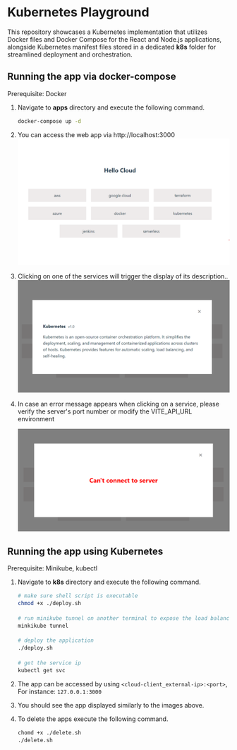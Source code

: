# Kubernetes Playground

This repository showcases a Kubernetes implementation that utilizes Docker files and Docker Compose for the React and Node.js applications, alongside Kubernetes manifest files stored in a dedicated **k8s** folder for streamlined deployment and orchestration.

## Running the app via docker-compose

Prerequisite: Docker

1. Navigate to **apps** directory and execute the following command.
   ```bash
   docker-compose up -d
   ```
1. You can access the web app via http://localhost:3000
   <img src="./apps/client/public/images/app.png" width="500">
1. Clicking on one of the services will trigger the display of its description..
   <img src="./apps/client/public/images/app_desc.png" width="500">
1. In case an error message appears when clicking on a service, please verify the server's port number or modify the VITE_API_URL environment

   <img src="./apps/client/public/images/error.png" width="500">

## Running the app using Kubernetes

Prerequisite: Minikube, kubectl

1. Navigate to **k8s** directory and execute the following command.

   ```bash
   # make sure shell script is executable
   chmod +x ./deploy.sh

   # run minikube tunnel on another terminal to expose the load balancer external ip
   minkikube tunnel

   # deploy the application
   ./deploy.sh

   # get the service ip
   kubectl get svc
   ```

1. The app can be accessed by using `<cloud-client_external-ip>:<port>`, For instance: `127.0.0.1:3000`
1. You should see the app displayed similarly to the images above.
1. To delete the apps execute the following command.

   ```bash
   chomd +x ./delete.sh
   ./delete.sh
   ```

